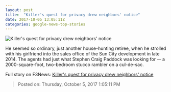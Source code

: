 ```yaml
---
layout: post
title:  "Killer's quest for privacy drew neighbors' notice"
date: 2017-10-05 13:05:11Z
categories: google-news-top-stories
---
```


![Killer's quest for privacy drew neighbors' notice](http://i2.cdn.cnn.com/cnnnext/dam/assets/171002113439-01-stephen-paddock-file-super-tease.jpg)

He seemed so ordinary, just another house-hunting retiree, when he strolled with his girlfriend into the sales office of the Sun City development in late 2014. The agents had just what Stephen Craig Paddock was looking for -- a 2000-square-foot, two-bedroom stucco rambler on a cul-de-sac.


Full story on F3News: [Killer's quest for privacy drew neighbors' notice](http://www.f3nws.com/n/hYm3QB)

> Posted on: Thursday, October 5, 2017 1:05:11 PM
